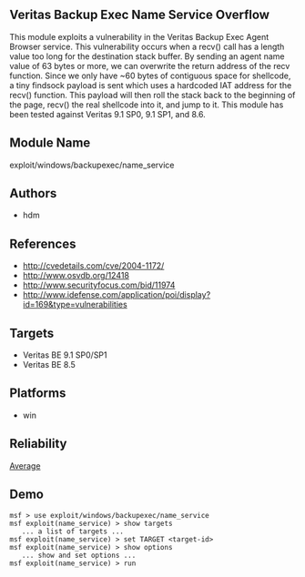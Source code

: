 ## Veritas Backup Exec Name Service Overflow

This module exploits a vulnerability in the Veritas Backup 
Exec Agent Browser service. This vulnerability occurs when a 
recv() call has a length value too long for the destination 
stack buffer. By sending an agent name value of 63 bytes or 
more, we can overwrite the return address of the recv 
function. Since we only have ~60 bytes of contiguous space 
for shellcode, a tiny findsock payload is sent which uses a 
hardcoded IAT address for the recv() function. This payload 
will then roll the stack back to the beginning of the page, 
recv() the real shellcode into it, and jump to it. This 
module has been tested against Veritas 9.1 SP0, 9.1 SP1, and 
8.6.


## Module Name
exploit/windows/backupexec/name_service

## Authors
* hdm


## References
* http://cvedetails.com/cve/2004-1172/
* http://www.osvdb.org/12418
* http://www.securityfocus.com/bid/11974
* http://www.idefense.com/application/poi/display?id=169&type=vulnerabilities



## Targets
* Veritas BE 9.1 SP0/SP1
* Veritas BE 8.5


## Platforms
* win

## Reliability
[Average](https://github.com/rapid7/metasploit-framework/wiki/Exploit-Ranking)

## Demo

```
msf > use exploit/windows/backupexec/name_service
msf exploit(name_service) > show targets
   ... a list of targets ...
msf exploit(name_service) > set TARGET <target-id>
msf exploit(name_service) > show options
   ... show and set options ...
msf exploit(name_service) > run
```
    
    
